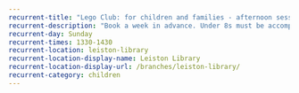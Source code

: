 ```yaml
---
recurrent-title: "Lego Club: for children and families - afternoon session"
recurrent-description: "Book a week in advance. Under 8s must be accompanied by an adult."
recurrent-day: Sunday
recurrent-times: 1330-1430
recurrent-location: leiston-library
recurrent-location-display-name: Leiston Library
recurrent-location-display-url: /branches/leiston-library/
recurrent-category: children
---
```

